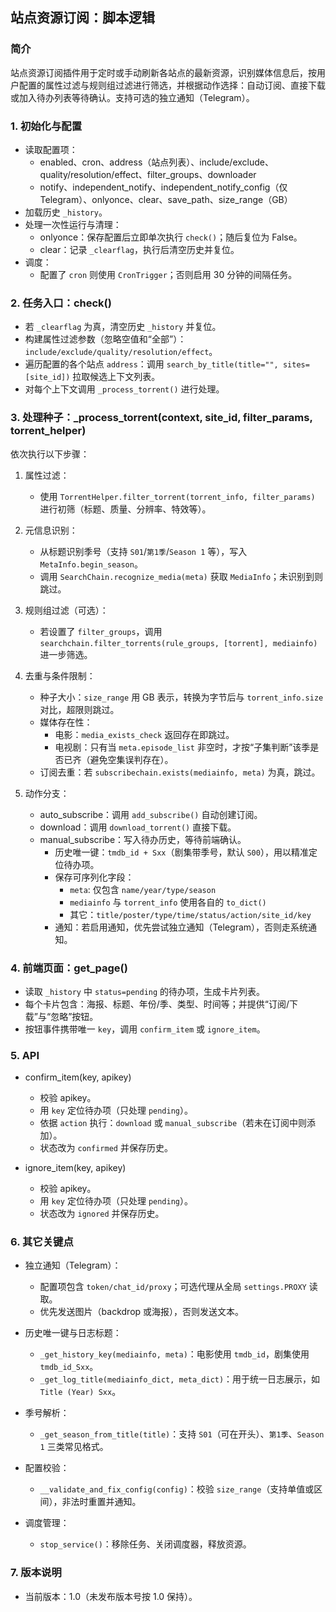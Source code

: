 ## 站点资源订阅：脚本逻辑

### 简介
站点资源订阅插件用于定时或手动刷新各站点的最新资源，识别媒体信息后，按用户配置的属性过滤与规则组过滤进行筛选，并根据动作选择：自动订阅、直接下载或加入待办列表等待确认。支持可选的独立通知（Telegram）。

### 1. 初始化与配置
- 读取配置项：
  - enabled、cron、address（站点列表）、include/exclude、quality/resolution/effect、filter_groups、downloader
  - notify、independent_notify、independent_notify_config（仅 Telegram）、onlyonce、clear、save_path、size_range（GB）
- 加载历史 `_history`。
- 处理一次性运行与清理：
  - onlyonce：保存配置后立即单次执行 `check()`；随后复位为 False。
  - clear：记录 `_clearflag`，执行后清空历史并复位。
- 调度：
  - 配置了 `cron` 则使用 `CronTrigger`；否则启用 30 分钟的间隔任务。

### 2. 任务入口：check()
- 若 `_clearflag` 为真，清空历史 `_history` 并复位。
- 构建属性过滤参数（忽略空值和“全部”）：`include/exclude/quality/resolution/effect`。
- 遍历配置的各个站点 `address`：调用 `search_by_title(title="", sites=[site_id])` 拉取候选上下文列表。
- 对每个上下文调用 `_process_torrent()` 进行处理。

### 3. 处理种子：_process_torrent(context, site_id, filter_params, torrent_helper)
依次执行以下步骤：
1) 属性过滤：
   - 使用 `TorrentHelper.filter_torrent(torrent_info, filter_params)` 进行初筛（标题、质量、分辨率、特效等）。

2) 元信息识别：
   - 从标题识别季号（支持 `S01`/`第1季`/`Season 1` 等），写入 `MetaInfo.begin_season`。
   - 调用 `SearchChain.recognize_media(meta)` 获取 `MediaInfo`；未识别到则跳过。

3) 规则组过滤（可选）：
   - 若设置了 `filter_groups`，调用 `searchchain.filter_torrents(rule_groups, [torrent], mediainfo)` 进一步筛选。

4) 去重与条件限制：
   - 种子大小：`size_range` 用 GB 表示，转换为字节后与 `torrent_info.size` 对比，超限则跳过。
   - 媒体存在性：
     - 电影：`media_exists_check` 返回存在即跳过。
     - 电视剧：只有当 `meta.episode_list` 非空时，才按“子集判断”该季是否已齐（避免空集误判存在）。
   - 订阅去重：若 `subscribechain.exists(mediainfo, meta)` 为真，跳过。

5) 动作分支：
   - auto_subscribe：调用 `add_subscribe()` 自动创建订阅。
   - download：调用 `download_torrent()` 直接下载。
   - manual_subscribe：写入待办历史，等待前端确认。
     - 历史唯一键：`tmdb_id + Sxx`（剧集带季号，默认 `S00`），用以精准定位待办项。
     - 保存可序列化字段：
       - `meta`: 仅包含 `name/year/type/season`
       - `mediainfo` 与 `torrent_info` 使用各自的 `to_dict()`
       - 其它：`title/poster/type/time/status/action/site_id/key`
     - 通知：若启用通知，优先尝试独立通知（Telegram），否则走系统通知。

### 4. 前端页面：get_page()
- 读取 `_history` 中 `status=pending` 的待办项，生成卡片列表。
- 每个卡片包含：海报、标题、年份/季、类型、时间等；并提供“订阅/下载”与“忽略”按钮。
- 按钮事件携带唯一 `key`，调用 `confirm_item` 或 `ignore_item`。

### 5. API
- confirm_item(key, apikey)
  - 校验 apikey。
  - 用 `key` 定位待办项（只处理 `pending`）。
  - 依据 `action` 执行：`download` 或 `manual_subscribe`（若未在订阅中则添加）。
  - 状态改为 `confirmed` 并保存历史。

- ignore_item(key, apikey)
  - 校验 apikey。
  - 用 `key` 定位待办项（只处理 `pending`）。
  - 状态改为 `ignored` 并保存历史。

### 6. 其它关键点
- 独立通知（Telegram）：
  - 配置项包含 `token/chat_id/proxy`；可选代理从全局 `settings.PROXY` 读取。
  - 优先发送图片（backdrop 或海报），否则发送文本。

- 历史唯一键与日志标题：
  - `_get_history_key(mediainfo, meta)`：电影使用 `tmdb_id`，剧集使用 `tmdb_id_Sxx`。
  - `_get_log_title(mediainfo_dict, meta_dict)`：用于统一日志展示，如 `Title (Year) Sxx`。

- 季号解析：
  - `_get_season_from_title(title)`：支持 `S01`（可在开头）、`第1季`、`Season 1` 三类常见格式。

- 配置校验：
  - `__validate_and_fix_config(config)`：校验 `size_range`（支持单值或区间），非法时重置并通知。

- 调度管理：
  - `stop_service()`：移除任务、关闭调度器，释放资源。

### 7. 版本说明
- 当前版本：1.0（未发布版本号按 1.0 保持）。



